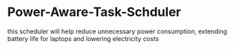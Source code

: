 # Power-Aware-Task-Schduler
 this scheduler will help reduce unnecessary power consumption, extending battery life for laptops and lowering electricity costs
